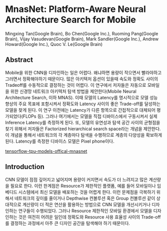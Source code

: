 # MnasNet: Platform-Aware Neural Architecture Search for Mobile

Mingxing Tan(Google Brain), Bo Chen(Google Inc.), Ruoming Pang(Google Brain), Vijay Vasudevan(Google Brain), Mark Sandler(Google Inc.), Andrew Howard(Google Inc.), Quoc V. Le(Google Brain)



## Abstract

Mobile을 위한 CNN을 디자인하는 일은 어렵다. 왜냐하면 용량이 작으면서 빨라야하고 그러면서 정확해야하기 때문이다. 많은 아키텍처 옵션이 있을때 속도와 정확도 사이의 Tradeoff를 수동적으로 결정하는 것이 어렵다. 이 연구에서 저자들은 자동으로 모바일을 위한 신경망 네트워크 아키텍처 탐색 방법을 제안한다(Mobile Neural Architecture Search, 이하 MNAS). 이때 모델의 Latency를 명시적으로 모델 성능 향상의 주요 목표에 포함시켜서 정확도와 Latency 사이의 좋은 Trade-off를 달성하는 모델을 찾게 된다. 이 연구 이전에는 Latency가 다른 항목으로 간접적으로 대체되어 평가되었다(FLOPs 등). 그러나 여기에서는 모델을 직접 디바이스에서 구동시켜서 실제 Inference Latency를 측정하게 된다. 또, 모델의 유연성과 탐색 공간 사이의 균형점을 찾기 위해서 저자들은 Factorized hierarchical search space라는 개념을 제안한다. 이 개념을 통해서 네트워크의 각 계층마다 탐색을 수행하므로 계층의 다양성을 확보하게 된다. Latency를 측정한 디바이스 모델은 Pixel phone이다. 

[tensorflow-tpu-models-offical-mnasnet](https://github.com/tensorflow/tpu/tree/master/models/official/mnasnet)



## Introduction

CNN 모델이 점점 깊어지고 넓어지며 용량이 커지면서 속도가 더 느려지고 많은 계산량을 필요로 한다. 이런 한계점은 Resource가 제한적인 플랫폼, 예를 들어 모바일이나 임베디드 시스템에서 최신 모델을 배포하는 것을 어렵게 한다. 이런 문제점을 극복하기 위해서 네트워크의 깊이를 줄이거나 Depthwise 컨볼루션 혹은 Group 컨볼루션 같이 상대적으로 계산량이 더 적은 연산을 활용하는 방법으로 CNN 모델을 개선시키거나 디자인하는 연구들이 수행되었다. 그러나 Resource 제한적인 모바일 환경에서 모델을 디자인하는 것은 여전히 어려운 일인데 정확도와 Resource 사용 효율성 사이의 Trade-off를 결정하는 과정에서 아주 큰 디자인 공간을 탐색해야 하기 때문이다. 